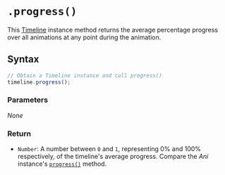 # `.progress()`
This [Timeline](..) instance method returns the average percentage progress over all animations at any point during the animation.

## Syntax

```js
// Obtain a Timeline instance and call progress()
timeline.progress();
```

### Parameters
*None*

### Return
+ `Number`: A number between `0` and `1`, representing 0% and 100% respectively, of the timeline's average progress. Compare the *Ani* instance's [`progress()`](../../Ani/progress) method.